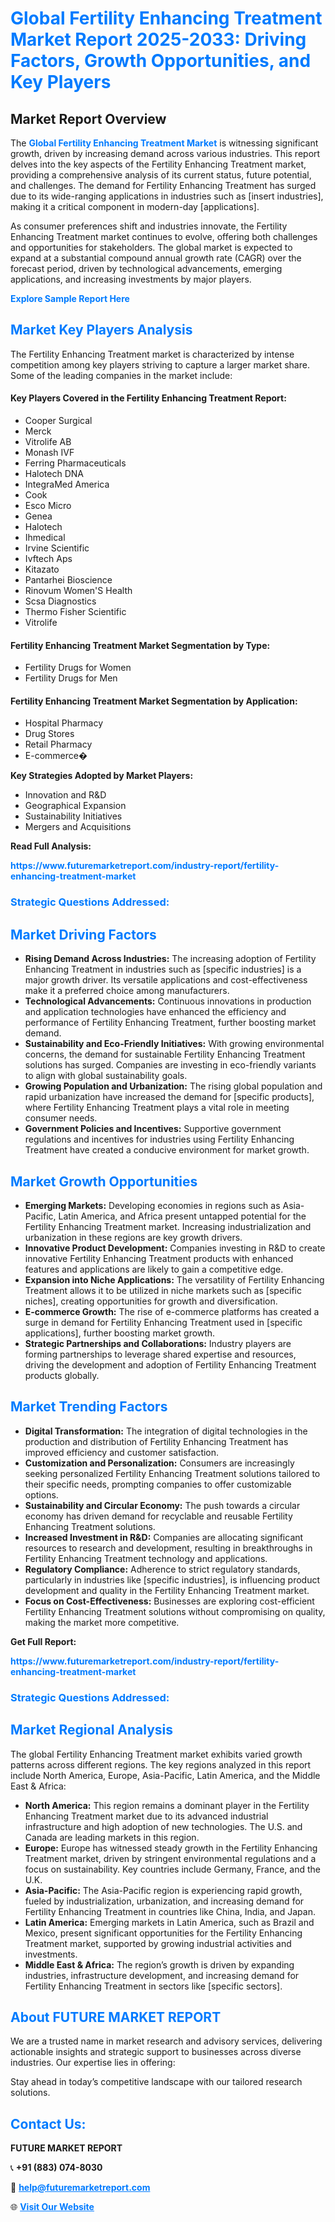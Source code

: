 <h1 style="color: #007BFF;">Global Fertility Enhancing Treatment Market Report 2025-2033: Driving Factors, Growth Opportunities, and Key Players</h1>

<section id="overview">
<h2>Market Report Overview</h2>
<p>The <a href="https://www.futuremarketreport.com/industry-report/fertility-enhancing-treatment-market" style="color: #007BFF; text-decoration: none;"><strong>Global Fertility Enhancing Treatment Market</strong></a> is witnessing significant growth, driven by increasing demand across various industries. This report delves into the key aspects of the Fertility Enhancing Treatment market, providing a comprehensive analysis of its current status, future potential, and challenges. The demand for Fertility Enhancing Treatment has surged due to its wide-ranging applications in industries such as [insert industries], making it a critical component in modern-day [applications].</p>
<p>As consumer preferences shift and industries innovate, the Fertility Enhancing Treatment market continues to evolve, offering both challenges and opportunities for stakeholders. The global market is expected to expand at a substantial compound annual growth rate (CAGR) over the forecast period, driven by technological advancements, emerging applications, and increasing investments by major players.</p>
</section>

<section id="overview">
<p><a href="https://www.futuremarketreport.com/request-sample/reportId=101405" style="color: #007BFF; text-decoration: none;"><strong>Explore Sample Report Here</strong></a></p>
</section>

<section id="key-players">
<h2 style="color: #007BFF;">Market Key Players Analysis</h2>
<p>The Fertility Enhancing Treatment market is characterized by intense competition among key players striving to capture a larger market share. Some of the leading companies in the market include:</p>
<h4>Key Players Covered in the Fertility Enhancing Treatment Report:</h4>
<ul><li>Cooper Surgical</li><li>Merck</li><li>Vitrolife AB</li><li>Monash IVF</li><li>Ferring Pharmaceuticals</li><li>Halotech DNA</li><li>IntegraMed America</li><li>Cook</li><li>Esco Micro</li><li>Genea</li><li>Halotech</li><li>Ihmedical</li><li>Irvine Scientific</li><li>Ivftech Aps</li><li>Kitazato</li><li>Pantarhei Bioscience</li><li>Rinovum Women&#039;S Health</li><li>Scsa Diagnostics</li><li>Thermo Fisher Scientific</li><li>Vitrolife</li></ul>
<h4>Fertility Enhancing Treatment Market Segmentation by Type:</h4>
<ul><li>Fertility Drugs for Women</li><li>Fertility Drugs for Men</li></ul>

<h4>Fertility Enhancing Treatment Market Segmentation by Application:</h4>
<ul><li>Hospital Pharmacy</li><li>Drug Stores</li><li>Retail Pharmacy</li><li>E-commerce�</li></ul>
<p><strong>Key Strategies Adopted by Market Players:</strong></p>
<ul>
<li>Innovation and R&D</li>
<li>Geographical Expansion</li>
<li>Sustainability Initiatives</li>
<li>Mergers and Acquisitions</li>
</ul>
</section>

<section>
<p><strong>Read Full Analysis: </strong></p><a href="https://www.futuremarketreport.com/industry-report/fertility-enhancing-treatment-market" style="color: #007BFF; text-decoration: none;"><strong>https://www.futuremarketreport.com/industry-report/fertility-enhancing-treatment-market</strong></a>
<h3 style="color: #007BFF;">Strategic Questions Addressed:</h3>
</section>

<section id="driving-factors">
<h2 style="color: #007BFF;">Market Driving Factors</h2>
<ul>
<li><strong>Rising Demand Across Industries:</strong> The increasing adoption of Fertility Enhancing Treatment in industries such as [specific industries] is a major growth driver. Its versatile applications and cost-effectiveness make it a preferred choice among manufacturers.</li>
<li><strong>Technological Advancements:</strong> Continuous innovations in production and application technologies have enhanced the efficiency and performance of Fertility Enhancing Treatment, further boosting market demand.</li>
<li><strong>Sustainability and Eco-Friendly Initiatives:</strong> With growing environmental concerns, the demand for sustainable Fertility Enhancing Treatment solutions has surged. Companies are investing in eco-friendly variants to align with global sustainability goals.</li>
<li><strong>Growing Population and Urbanization:</strong> The rising global population and rapid urbanization have increased the demand for [specific products], where Fertility Enhancing Treatment plays a vital role in meeting consumer needs.</li>
<li><strong>Government Policies and Incentives:</strong> Supportive government regulations and incentives for industries using Fertility Enhancing Treatment have created a conducive environment for market growth.</li>
</ul>
</section>

<section id="growth-opportunities">
<h2 style="color: #007BFF;">Market Growth Opportunities</h2>
<ul>
<li><strong>Emerging Markets:</strong> Developing economies in regions such as Asia-Pacific, Latin America, and Africa present untapped potential for the Fertility Enhancing Treatment market. Increasing industrialization and urbanization in these regions are key growth drivers.</li>
<li><strong>Innovative Product Development:</strong> Companies investing in R&D to create innovative Fertility Enhancing Treatment products with enhanced features and applications are likely to gain a competitive edge.</li>
<li><strong>Expansion into Niche Applications:</strong> The versatility of Fertility Enhancing Treatment allows it to be utilized in niche markets such as [specific niches], creating opportunities for growth and diversification.</li>
<li><strong>E-commerce Growth:</strong> The rise of e-commerce platforms has created a surge in demand for Fertility Enhancing Treatment used in [specific applications], further boosting market growth.</li>
<li><strong>Strategic Partnerships and Collaborations:</strong> Industry players are forming partnerships to leverage shared expertise and resources, driving the development and adoption of Fertility Enhancing Treatment products globally.</li>
</ul>
</section>

<section id="trending-factors">
<h2 style="color: #007BFF;">Market Trending Factors</h2>
<ul>
<li><strong>Digital Transformation:</strong> The integration of digital technologies in the production and distribution of Fertility Enhancing Treatment has improved efficiency and customer satisfaction.</li>
<li><strong>Customization and Personalization:</strong> Consumers are increasingly seeking personalized Fertility Enhancing Treatment solutions tailored to their specific needs, prompting companies to offer customizable options.</li>
<li><strong>Sustainability and Circular Economy:</strong> The push towards a circular economy has driven demand for recyclable and reusable Fertility Enhancing Treatment solutions.</li>
<li><strong>Increased Investment in R&D:</strong> Companies are allocating significant resources to research and development, resulting in breakthroughs in Fertility Enhancing Treatment technology and applications.</li>
<li><strong>Regulatory Compliance:</strong> Adherence to strict regulatory standards, particularly in industries like [specific industries], is influencing product development and quality in the Fertility Enhancing Treatment market.</li>
<li><strong>Focus on Cost-Effectiveness:</strong> Businesses are exploring cost-efficient Fertility Enhancing Treatment solutions without compromising on quality, making the market more competitive.</li>
</ul>
</section>

<section>
<p><strong>Get Full Report: </strong></p><a href="https://www.futuremarketreport.com/industry-report/fertility-enhancing-treatment-market" style="color: #007BFF; text-decoration: none;"><strong>https://www.futuremarketreport.com/industry-report/fertility-enhancing-treatment-market</strong></a>
<h3 style="color: #007BFF;">Strategic Questions Addressed:</h3>
</section>


<section id="regional-analysis">
<h2 style="color: #007BFF;">Market Regional Analysis</h2>
<p>The global Fertility Enhancing Treatment market exhibits varied growth patterns across different regions. The key regions analyzed in this report include North America, Europe, Asia-Pacific, Latin America, and the Middle East & Africa:</p>
<ul>
<li><strong>North America:</strong> This region remains a dominant player in the Fertility Enhancing Treatment market due to its advanced industrial infrastructure and high adoption of new technologies. The U.S. and Canada are leading markets in this region.</li>
<li><strong>Europe:</strong> Europe has witnessed steady growth in the Fertility Enhancing Treatment market, driven by stringent environmental regulations and a focus on sustainability. Key countries include Germany, France, and the U.K.</li>
<li><strong>Asia-Pacific:</strong> The Asia-Pacific region is experiencing rapid growth, fueled by industrialization, urbanization, and increasing demand for Fertility Enhancing Treatment in countries like China, India, and Japan.</li>
<li><strong>Latin America:</strong> Emerging markets in Latin America, such as Brazil and Mexico, present significant opportunities for the Fertility Enhancing Treatment market, supported by growing industrial activities and investments.</li>
<li><strong>Middle East & Africa:</strong> The region’s growth is driven by expanding industries, infrastructure development, and increasing demand for Fertility Enhancing Treatment in sectors like [specific sectors].</li>
</ul>
</section>

<footer>
<h2 style="color: #007BFF;">About FUTURE MARKET REPORT</h2>
<p>We are a trusted name in market research and advisory services, delivering actionable insights and strategic support to businesses across diverse industries. Our expertise lies in offering:</p>

<p>Stay ahead in today’s competitive landscape with our tailored research solutions.</p>

<h2 style="color: #007BFF;">Contact Us:</h2>
<p><strong>FUTURE MARKET REPORT</strong></p>
<p>📞 <strong>+91 (883) 074-8030</strong></p>
<p>📧 <strong><a href="mailto:help@futuremarketreport.com" style="color: #007BFF;">help@futuremarketreport.com</a></strong></p>
<p>🌐 <strong><a href="https://www.futuremarketreport.com/" style="color: #007BFF;">Visit Our Website</a></strong></p>
</footer>